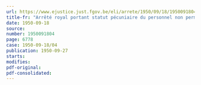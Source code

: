 ```yaml
---
url: https://www.ejustice.just.fgov.be/eli/arrete/1950/09/18/1950091804/justel
title-fr: "Arrêté royal portant statut pécuniaire du personnel non permanent de la garde territoriale antiaérienne"
date: 1950-09-18
source:
number: 1950091804
page: 6778
case: 1950-09-18/04
publication: 1950-09-27
starts:
modifies:
pdf-original:
pdf-consolidated:
---
```


